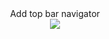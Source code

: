 <center>Add top bar navigator</center>

<center><img src="https://raw.githubusercontent.com/leeharry709/portfolio_v2/main/center%20image.jpg"></center>

